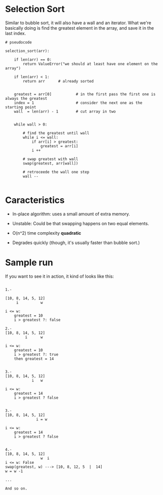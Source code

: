 ﻿Selection Sort
===============

Similar to bubble sort, it will also have a wall and an iterator.
What we're basically doing is find the greatest element in the array,
and save it in the last index.


```
# pseudocode

selection_sort(arr):

    if len(arr) == 0:
        return ValueError("we should at least have one element on the array")

    if len(arr) < 1:
        return arr      # already sorted
        

    greatest = arr[0]           # in the first pass the first one is always the greatest
    index = 1                   # consider the next one as the starting point
    wall  = len(arr) - 1        # cut array in two


    while wall > 0:

        # find the greatest until wall
        while i <= wall:
            if arr[i] > greatest:
                greatest = arr[i]
            i ++

        # swap greatest with wall
        swap(greatest, arr[wall])

        # retroceede the wall one step
        wall --
    

```

Caracteristics
==============

* In-place algorithm: uses a small amount of extra memory.

* Unstable: Could be that swapping happens on two equal elements.

* O(n^2) time complexity **quadratic**

* Degrades quickly (though, it's usually faster than bubble sort.)
    


Sample run
=============


If you want to see it in action, it kind of looks like this:

```

1.-

[10, 8, 14, 5, 12] 
     i          w

i <= w:
    greatest = 10
    i > greatest ?: false

2.-
[10, 8, 14, 5, 12] 
         i      w
 
i <= w:
    greatest = 10
    i > greatest ?: true
    then greatest = 14


3.-
[10, 8, 14, 5, 12] 
            i   w

i <= w:
    greatest = 14
    i > greatest ? false


3.-
[10, 8, 14, 5, 12] 
              i = w

i <= w:
    greatest = 14
    i > greatest ? false


4.-
[10, 8, 14, 5, 12] 
                w  i 
i <= w: False
swap(greatest, w) ---> [10, 8, 12, 5  |  14]
w = w -1

...

And so on.


```
